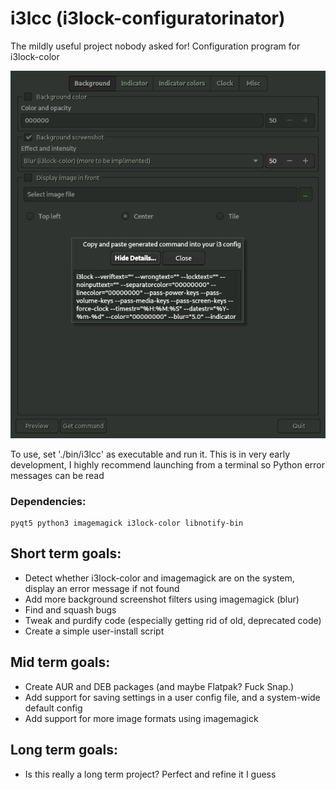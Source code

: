 # i3lcc (i3lock-configuratorinator)
The mildly useful project nobody asked for! Configuration program for i3lock-color

![example](preview.png)

To use, set './bin/i3lcc' as executable and run it.
This is in very early development, I highly recommend launching from a terminal so Python error messages can be read

### Dependencies:
```
pyqt5 python3 imagemagick i3lock-color libnotify-bin
```

## Short term goals:
  * Detect whether i3lock-color and imagemagick are on the system, display an error message if not found
  * Add more background screenshot filters using imagemagick (blur)
  * Find and squash bugs
  * Tweak and purdify code (especially getting rid of old, deprecated code)
  * Create a simple user-install script

## Mid term goals:
  * Create AUR and DEB packages (and maybe Flatpak? Fuck Snap.)
  * Add support for saving settings in a user config file, and a system-wide default config
  * Add support for more image formats using imagemagick

## Long term goals:
  * Is this really a long term project? Perfect and refine it I guess

